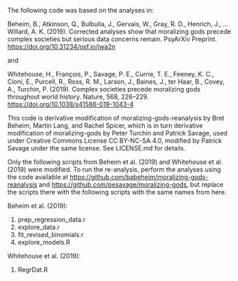 The following code was based on the analyses in:

Beheim, B., Atkinson, Q., Bulbulia, J., Gervais, W., Gray, R. D., Henrich, J., … Willard, A. K. (2019). Corrected analyses show that moralizing gods precede complex societies but serious data concerns remain. PsyArXiv Preprint. https://doi.org/10.31234/osf.io/jwa2n

and 

Whitehouse, H., François, P., Savage, P. E., Currie, T. E., Feeney, K. C., Cioni, E., Purcell, R., Ross, R. M., Larson, J., Baines, J., ter Haar, B., Covey, A., Turchin, P. (2019). Complex societies precede moralizing gods throughout world history. Nature, 568, 226–229. https://doi.org/10.1038/s41586-019-1043-4

This code is derivative modification of moralizing-gods-reanalysis by Bret Beheim, Martin Lang, and Rachel Spicer, which is in turn derivative modification of moralizing-gods by Peter Turchin and Patrick Savage, used under Creative Commons License CC BY-NC-SA 4.0, modified by Patrick Savage under the same license. See LICENSE.md for details.

Only the following scripts from Beheim et al. (2019) and Whitehouse et al. (2019) were modified. To run the re-analysis, perform the analyses using the code available at https://github.com/babeheim/moralizing-gods-reanalysis and https://github.com/pesavage/moralizing-gods, but replace the scripts there with the following scripts with the same names from here. 

Beheim et al. (2019):
1) prep_regression_data.r
2) explore_data.r
3) fit_revised_binomials.r
4) explore_models.R

Whitehouse et al. (2019): 
1) RegrDat.R
